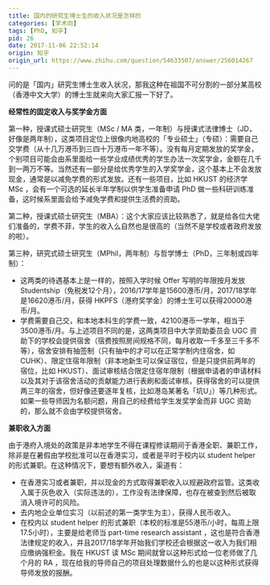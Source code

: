 ```yaml
---
title: 国内的研究生博士生的收入状况是怎样的
categories: [学术向]
tags: [PhD, 知乎]
pid: 26
date: 2017-11-06 22:52:14
origin: 知乎
origin_url: https://www.zhihu.com/question/54633507/answer/256014267
---
```


问的是「国内」研究生博士生收入状况，那我这种在祖国不可分割的一部分某高校（香港中文大学）的博士生就来向大家汇报一下好了。<!--more-->

**经常性的固定收入与奖学金方面**

第一种，授课式硕士研究生（MSc / MA 类，一年制）与授课式法律博士（JD，好像是两年制），这类项目定位上很像内地高校的「专业硕士」（专硕）：需要自己交学费（从十几万港币到三四十万港币一年不等）。没有每月定期发放的奖学金，个别项目可能会由系里面给一些学业成绩优秀的学生办法一次奖学金，金额在几千到一两万不等。当然还有一部分是给优秀学生的入学奖学金，这个基本上不会发放现金，通常是以减免学费的形式发放。还有一些项目，比如 HKUST 的经济学 MSc ，会有一个可选的延长半年学制以供学生准备申请 PhD 做一些科研训练准备，这时候系里面会给予减免学费和提供生活费的资助。

第二种，授课式硕士研究生（MBA）：这个大家应该比较熟悉了，就是给各位大佬们准备的，学费不菲，学生的收入么自然也是很高的（当然不是学校或者政府发放的啦）。

第三种，研究式硕士研究生（MPhil，两年制）与哲学博士（PhD，三年制或四年制）：

- 这两类的待遇基本上是一样的，按照入学时候 Offer 写明的年限按月发放 Studentship（免税发12个月），2016/17学年是15600港币/月，2017/18学年是16620港币/月，获得 HKPFS（港府奖学金）的博士生可以获得20000港币/月。
- 学费需要自己交，和本地本科生的学费一致，42100港币一学年，相当于3500港币/月。与上述项目不同的是，这两类项目中大学资助委员会 UGC 资助下的学校会提供宿舍（宿费按照房间规格不同，每月收取一千多至三千多不等），宿舍安排有抽签制（只有抽中的才可以在正常学制内住宿舍，如 CUHK）、限定住宿年限制（非本地新生可以保证宿位，但是只提供前两年的宿位，比如 HKUST）、面试审核结合限定住宿年限制（根据申请者的申请材料以及其对于该宿舍活动的贡献能力进行表刷和面试审核，获得宿舍的可以提供两三年的宿舍，但好像还要逐年复核，比如港岛某著名「坑U」）等几种形式。如果一些导师因为名额问题，用自己的经费给学生发奖学金而非 UGC 资助的，那么就不会由学校提供宿舍。

**兼职收入方面**

由于港府入境处的政策是非本地学生不得在课程修读期间于香港全职、兼职工作，除非是在暑假由学校批准可以在香港实习，或者是平时于校内以 student helper 的形式兼职。在这种情况下，要想有额外收入，渠道有：

- 在香港实习或者兼职，并以现金的方式取得兼职收入以规避政府监管。这类收入属于灰色收入（实际违法的），工作没有法律保障，也存在被查到然后被取消入境许可的风险。
- 去内地企业单位实习（以前述的第一类学生为主），获得人民币收入。
- 在校内以 student helper 的形式兼职（本校的标准是55港币/小时，每周上限17.5小时），主要是给老师当 part-time research assistant ，这也是符合香港法律规定的收入，并且2017/18学年开始我们学校还会根据这一收入为我们相应缴纳强积金。我在 HKUST 读 MSc 期间就曾以这种形式给一位老师做了几个月的 RA ，现在给我的导师自己的项目处理数据什么的也是以这种形式获得导师发放的报酬。